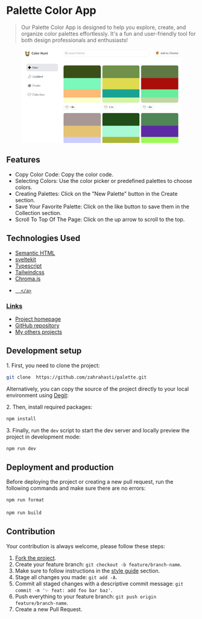 
<h1> Palette Color App</h1>

<blockquote>
   <p>
     Our Palette Color App is designed to help you explore, create, and organize color palettes effortlessly. It's a fun and user-friendly tool for both design professionals and enthusiasts!
   </p>
</blockquote>

<figure>
   <img src="https://github.com/zahrahasti/palette/blob/main/static/view-page.JPG" alt="Online Image Editor preview" />
</figure>
 
 <h2>Features</h2>
 <ul>
   <li>
      Copy Color Code: Copy the color code. 
   </li>
    <li>
     Selecting Colors: Use the color picker or predefined palettes to choose colors.
   </li>
    <li>
     Creating Palettes: Click on the "New Palette" button in the Create section.
   </li>
    <li>
     Save Your Favorite Palette: Click on the like button to save them in the Collection section.
   </li>
    <li>
     Scroll To Top Of The Page: Click on the up arrow to scroll to the top.
   </li>
 </ul>

 <h2>Technologies Used</h2>
 <ul>
  
  <li>
     <a href="https://kit.svelte.dev/">
       Semantic HTML
     </a>
   </li>
  <li>
     <a href="https://kit.svelte.dev/">
       sveltekit
     </a>
   </li>
    <li>
     <a href="https://www.typescriptlang.org/">
       Typescript
     </a>
   </li>
   <li>
      <a href="https://tailwindcss.com/">
        Tailwindcss 
      </a>
   </li>
    <li>
      <a href="https://www.npmjs.com/package/chroma-js">
       Chroma.js
      </a>
   </li>
    <li>
      <a href="https://randomcolor.lllllllllllllllll.com/">
      
      </a>
   </li>
 </ul>
  
<h3>Links</h3>
<ul>
   <li>
      <a href="https://palette-hunt.netlify.app/">Project homepage</a>
   </li>
   <li>
      <a href="https://github.com/zahrahasti/palette">GitHub repository</a>
   </li>
     <li>
      <a href="https://github.com/zahrahasti?tab=repositories">My others projects</a>
   </li>
    
</ul>

<h2>Development setup</h2>
<p>1. First, you need to clone the project:</p>

```sh
git clone  https://github.com/zahrahasti/palette.git
```

<p>
   Alternatively, you can copy the source of the project directly to your local environment using <a href="https://github.com/Rich-Harris/degit">Degit</a>:
</p>
 
<p>2. Then, install required packages:</p>

```sh
npm install
```

<p>3. Finally, run the <code>dev</code> script to start the dev server and locally preview the project in development mode:</p>

```sh
npm run dev
```

<h2>Deployment and production</h2>
<p>Before deploying the project or creating a new pull request, run the following commands and make sure there are no errors:</p>

```sh
npm run format

npm run build
```

<h2>Contribution</h2>
<p>Your contribution is always welcome, please follow these steps:</p>
<ol>
   <li>
      <a href="https://github.com/zahrahasti/palette/fork">Fork the project</a>.
   </li>
   <li>Create your feature branch: <code>git checkout -b feature/branch-name</code>.</li>
   <li>Make sure to follow instructions in the <a href="https://github.com/zahrahasti/palette#style-guide">style guide</a> section.</li>
   <li>Stage all changes you made: <code>git add -A</code>.</li>
   <li>Commit all staged changes with a descriptive commit message: <code>git commit -m '✨ feat: add foo bar baz'</code>.</li>
   <li>Push everything to your feature branch: <code>git push origin feature/branch-name</code>.</li>
   <li>Create a new Pull Request.</li>
</ol>
